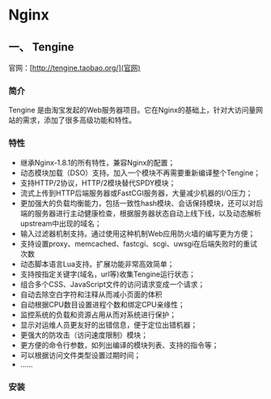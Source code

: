 # Nginx
## 一、 Tengine
官网：[http://tengine.taobao.org/](官网)
### 简介
Tengine 是由淘宝发起的Web服务器项目。它在Nginx的基础上，针对大访问量网站的需求，添加了很多高级功能和特性。
### 特性
* 继承Nginx-1.8.1的所有特性，兼容Nginx的配置；
* 动态模块加载（DSO）支持。加入一个模块不再需要重新编译整个Tengine；
* 支持HTTP/2协议，HTTP/2模块替代SPDY模块；
* 流式上传到HTTP后端服务器或FastCGI服务器，大量减少机器的I/O压力；
* 更加强大的负载均衡能力，包括一致性hash模块、会话保持模块，还可以对后端的服务器进行主动健康检查，根据服务器状态自动上线下线，以及动态解析upstream中出现的域名；
* 输入过滤器机制支持。通过使用这种机制Web应用防火墙的编写更为方便；
* 支持设置proxy、memcached、fastcgi、scgi、uwsgi在后端失败时的重试次数
* 动态脚本语言Lua支持。扩展功能非常高效简单；
* 支持按指定关键字(域名，url等)收集Tengine运行状态；
* 组合多个CSS、JavaScript文件的访问请求变成一个请求；
* 自动去除空白字符和注释从而减小页面的体积
* 自动根据CPU数目设置进程个数和绑定CPU亲缘性；
* 监控系统的负载和资源占用从而对系统进行保护；
* 显示对运维人员更友好的出错信息，便于定位出错机器；
* 更强大的防攻击（访问速度限制）模块；
* 更方便的命令行参数，如列出编译的模块列表、支持的指令等；
* 可以根据访问文件类型设置过期时间；
* ……

### 安装